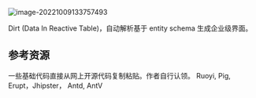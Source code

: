 

![image-20221009133757493](https://zk4bucket.oss-cn-beijing.aliyuncs.com/uPic/image-20221009133757493.png)

Dirt (Data In Reactive Table)，自动解析基于 entity  schema 生成企业级界面。



## 参考资源

一些基础代码直接从网上开源代码复制粘贴。作者自行认领。
Ruoyi, Pig, Erupt，Jhipster， Antd,  AntV


